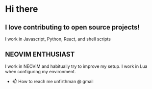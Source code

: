 # Hi there
## I love contributing to open source projects!

I work in Javascript, Python, React, and shell scripts

## NEOVIM ENTHUSIAST

I work in NEOVIM and habitually try to improve my setup. I work in Lua when configuring my environment.





- 📫 How to reach me unfirthman @ gmail

